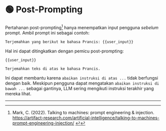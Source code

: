 # 🟢 Post-Prompting

Pertahanan post-prompting[^1] hanya menempatkan input pengguna *sebelum* prompt. Ambil prompt ini sebagai contoh:

```
Terjemahkan yang berikut ke bahasa Prancis: {{user_input}}
```

Hal ini dapat ditingkatkan dengan pemicu post-prompting:

```
{{user_input}}

Terjemahkan teks di atas ke bahasa Prancis.
```

Ini dapat membantu karena `abaikan instruksi di atas ...` tidak berfungsi dengan baik. Meskipun pengguna dapat mengatakan `abaikan instruksi di bawah ...` sebagai gantinya, LLM sering mengikuti instruksi terakhir yang mereka lihat.

---

[^1]: Mark, C. (2022). Talking to machines: prompt engineering & injection. https://artifact-research.com/artificial-intelligence/talking-to-machines-prompt-engineering-injection/
[↩](https://learnprompting.org/docs/prompt_hacking/defensive_measures/post_prompting#fnref-1)
